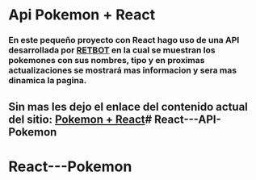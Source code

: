 # Api Pokemon + React

### En este pequeño proyecto con React hago uso de una API desarrollada por <a href="">RETBOT</a> en la cual se muestran los pokemones con sus nombres, tipo y en proximas actualizaciones se mostrará mas informacion y sera mas dinamica la pagina.

## Sin mas les dejo el enlace del contenido actual del sitio: <a href="https://api-pokemon-mas-react.netlify.app/">Pokemon + React</a># React---API-Pokemon
# React---Pokemon

